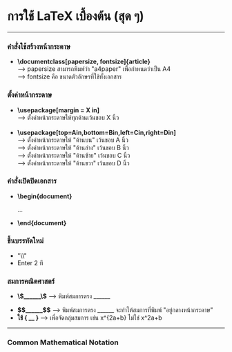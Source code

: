 <h1> การใช้ LaTeX เบื้องต้น (สุด ๆ) </h1>
<hr>

<h3><b>คำสั่งใช้สร้างหน้ากระดาษ </b></h3>
<ul>
    <li><strong>\documentclass[papersize, fontsize]{article}</strong></li>
    --> papersize สามารถพิมพ์ว่า "a4paper" เพื่อกำหนดว่าเป็น A4 <br>
    --> fontsize คือ ขนาดตัวอักษรที่ใช้ทั้งเอกสาร
</ul>

<h3><b>ตั้งค่าหน้ากระดาษ </b></h3>
<ul>
    <li><strong> \usepackage[margin = X in]</strong></li>
    --> ตั้งค่าหน้ากระดาษให้ทุกด้านเว้นขอบ X นิ้ว <br><br>
    <li><strong> \usepackage[top=Ain,bottom=Bin,left=Cin,right=Din]</strong></li>
    --> ตั้งค่าหน้ากระดาษให้ "ด้านบน" เว้นขอบ A นิ้ว <br>
    --> ตั้งค่าหน้ากระดาษให้ "ด้านล่าง" เว้นขอบ B นิ้ว <br>
    --> ตั้งค่าหน้ากระดาษให้ "ด้านซ้าย" เว้นขอบ C นิ้ว <br>
    --> ตั้งค่าหน้ากระดาษให้ "ด้านขวา" เว้นขอบ D นิ้ว <br>
</ul>

<h3><b>คำสั่งเปิดปิดเอกสาร </b></h3>
<ul>
    <li><strong>\begin{document}</strong> <br>
    <p> ... </p>
    <li><strong>\end{document}</strong></li>
</ul>

<h3><b> ขึ้นบรรทัดใหม่ </b></h3>
<ul>
    <li> "\\" <br> </li>
    <li> Enter 2 ที </li>
</ul>

<h3><b> สมการคณิตศาสตร์ </b></h3>
<ul>
    <li><p><strong>\$______\$</strong> --> พิมพ์สมการตรง ______ </p></li>
    <li><strong>$$______$$</strong> --> พิมพ์สมการตรง ______ จะทำให้สมการที่พิมพ์  "อยู่กลางหน้ากระดาษ" </li>
    <li><strong> ใช้ { __ } </strong>--> เพื่อจัดกลุ่มสมการ เช่น x^{2a+b} ไม่ใช่ x^2a+b </li>
</ul>


<hr>
<h3><b> Common Mathematical Notation </b></h3>


